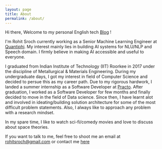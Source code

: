 ```yaml
---
layout: page
title: About
permalink: /about/
---
```


Hi there, Welcome to my personal English tech [Blog](https://rohitsroch.github.io/#latest-posts) !

I'm Rohit Sroch currently working as a Senior Machine Learning Engineer at [Quantiphi](https://www.quantiphi.com/). My interest mainly lies in building AI systems for NLU/NLP and Speech domain. I firmly believe in making AI accessible and useful to everyone.

I graduated from Indian Institute of Technology (IIT) Roorkee in 2017 under the discipline of Metallurgical & Materials Engineering. During my undergraduate days, I got my interest in field of Computer Science and decided to persue this as my career path. Due to my rigorous hardwork, I landed a summer internship as a Software Developer at [Practo](https://www.practo.com/). After graduation, I worked as a Software Developer for few months and finally decided to move in the field of Data science. Since then, I have learnt alot and involved in ideating/building solution architecture for some of the most difficult problem statements. Also, I always like to approach any problem with a research mindset.   

In my spare time, I like to watch sci-fi/comedy movies and love to discuss about space theories.

If you want to talk to me, feel free to shoot me an email at <rohitsroch@gmail.com> or contact me [here](https://rohitsroch.github.io/contact/)